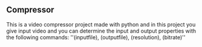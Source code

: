 ## Compressor

This is a video compressor project made with python and in this project you give input video and you can determine the input and output properties with the following commands: ''(inputfile), (outputfile), (resolution), (bitrate)''
